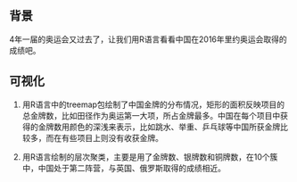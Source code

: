 ## 背景
4年一届的奥运会又过去了，让我们用R语言看看中国在2016年里约奥运会取得的成绩吧。

## 可视化
1. 用R语言中的treemap包绘制了中国金牌的分布情况，矩形的面积反映项目的总金牌数，比如田径作为奥运第一大项，所占金牌最多。中国在每个项目中获得的金牌数用颜色的深浅来表示，比如跳水、举重、乒乓球等中国所获金牌比较多，而在有些项目上则没有收获金牌。

2. 用R语言绘制的层次聚类，主要是用了金牌数、银牌数和铜牌数，在10个簇中，中国处于第二阵营，与英国、俄罗斯取得的成绩相近。